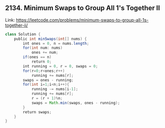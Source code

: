 ## 2134. Minimum Swaps to Group All 1's Together II
Link: https://leetcode.com/problems/minimum-swaps-to-group-all-1s-together-ii/

```java
class Solution {
    public int minSwaps(int[] nums) {
        int ones = 0, n = nums.length;
        for(int num: nums)
            ones += num;
        if(ones == n)
            return 0;
        int running = 0, r = 0, swaps = 0;
        for(r=0;r<ones;r++)
            running += nums[r];
        swaps = ones - running;
        for(int i=1;i<n;i++){
            running -= nums[i-1];
            running += nums[r];
            r = (r + 1)%n;
            swaps = Math.min(swaps, ones - running);
        }
        return swaps;
    }
}
```
